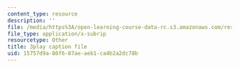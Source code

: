 ```yaml
---
content_type: resource
description: ''
file: /media/https%3A/open-learning-course-data-rc.s3.amazonaws.com/res-18-006-calculus-revisited-single-variable-calculus-fall-2010/15757d9a86f687aeaeb1ca4b2a2dc78b_IVVwFEnmFUk.srt
file_type: application/x-subrip
resourcetype: Other
title: 3play caption file
uid: 15757d9a-86f6-87ae-aeb1-ca4b2a2dc78b
---
```

